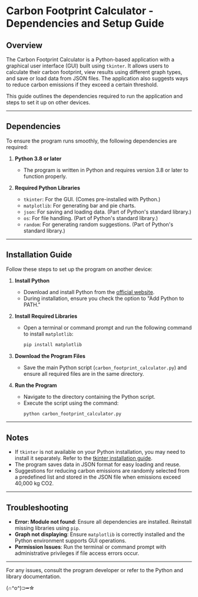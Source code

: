 # Carbon Footprint Calculator - Dependencies and Setup Guide

## Overview

The Carbon Footprint Calculator is a Python-based application with a graphical user interface (GUI) built using `tkinter`. It allows users to calculate their carbon footprint, view results using different graph types, and save or load data from JSON files. The application also suggests ways to reduce carbon emissions if they exceed a certain threshold.

This guide outlines the dependencies required to run the application and steps to set it up on other devices.

---

## Dependencies

To ensure the program runs smoothly, the following dependencies are required:

1. **Python 3.8 or later**

   - The program is written in Python and requires version 3.8 or later to function properly.

2. **Required Python Libraries**

   - `tkinter`: For the GUI. (Comes pre-installed with Python.)
   - `matplotlib`: For generating bar and pie charts.
   - `json`: For saving and loading data. (Part of Python's standard library.)
   - `os`: For file handling. (Part of Python's standard library.)
   - `random`: For generating random suggestions. (Part of Python's standard library.)

---

## Installation Guide

Follow these steps to set up the program on another device:

1. **Install Python**

   - Download and install Python from the [official website](https://www.python.org/downloads/).
   - During installation, ensure you check the option to "Add Python to PATH."

2. **Install Required Libraries**

   - Open a terminal or command prompt and run the following command to install `matplotlib`:
     ```bash
     pip install matplotlib
     ```

3. **Download the Program Files**

   - Save the main Python script (`carbon_footprint_calculator.py`) and ensure all required files are in the same directory.

4. **Run the Program**

   - Navigate to the directory containing the Python script.
   - Execute the script using the command:
     ```bash
     python carbon_footprint_calculator.py
     ```

---

## Notes

- If `tkinter` is not available on your Python installation, you may need to install it separately. Refer to the [tkinter installation guide](https://tkdocs.com/tutorial/install.html).
- The program saves data in JSON format for easy loading and reuse.
- Suggestions for reducing carbon emissions are randomly selected from a predefined list and stored in the JSON file when emissions exceed 40,000 kg CO2.

---

## Troubleshooting

- **Error: Module not found**: Ensure all dependencies are installed. Reinstall missing libraries using `pip`.
- **Graph not displaying**: Ensure `matplotlib` is correctly installed and the Python environment supports GUI operations.
- **Permission Issues**: Run the terminal or command prompt with administrative privileges if file access errors occur.

---

For any issues, consult the program developer or refer to the Python and library documentation.

(∩^o^)⊃━☆
